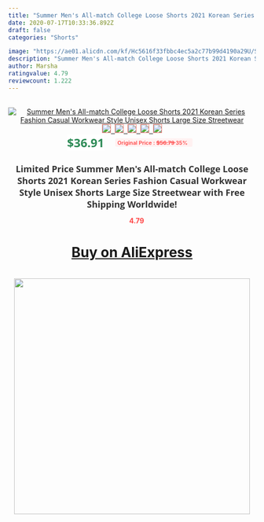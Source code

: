 ```yaml
---
title: "Summer Men's All-match College Loose Shorts 2021 Korean Series Fashion Casual Workwear Style Unisex Shorts Large Size Streetwear"
date: 2020-07-17T10:33:36.892Z
draft: false
categories: "Shorts"

image: "https://ae01.alicdn.com/kf/Hc5616f33fbbc4ec5a2c77b99d4190a29U/Summer-Men-s-All-match-College-Loose-Shorts-2021-Korean-Series-Fashion-Casual-Workwear-Style-Unisex.jpg"
description: "Summer Men's All-match College Loose Shorts 2021 Korean Series Fashion Casual Workwear Style Unisex Shorts Large Size Streetwear"
author: Marsha
ratingvalue: 4.79
reviewcount: 1.222
---
```

<br>
<div style="text-align: center;">
<a href="https://s.click.aliexpress.com/e/_99YTSz" target="_blank" rel="nofollow noopener noreferrer"><img alt="Summer Men's All-match College Loose Shorts 2021 Korean Series Fashion Casual Workwear Style Unisex Shorts Large Size Streetwear" class="magnifier-image" src="https://ae01.alicdn.com/kf/Hc5616f33fbbc4ec5a2c77b99d4190a29U/Summer-Men-s-All-match-College-Loose-Shorts-2021-Korean-Series-Fashion-Casual-Workwear-Style-Unisex.jpg_640x640.jpg">
<br>
<img style="border:1px solid salmon" src="https://ae01.alicdn.com/kf/Hc5616f33fbbc4ec5a2c77b99d4190a29U/Summer-Men-s-All-match-College-Loose-Shorts-2021-Korean-Series-Fashion-Casual-Workwear-Style-Unisex.jpg_120x120.jpg">&nbsp;&nbsp;<img style="border:1px solid salmon" src="https://ae01.alicdn.com/kf/Hc1696e8ab34744ebbcfcd3b1158fde10u/Summer-Men-s-All-match-College-Loose-Shorts-2021-Korean-Series-Fashion-Casual-Workwear-Style-Unisex.jpg_120x120.jpg">&nbsp;&nbsp;<img style="border:1px solid salmon" src="https://ae01.alicdn.com/kf/H13c81653de9245cda026f3a362c81158K/Summer-Men-s-All-match-College-Loose-Shorts-2021-Korean-Series-Fashion-Casual-Workwear-Style-Unisex.jpg_120x120.jpg">&nbsp;&nbsp;<img style="border:1px solid salmon" src="https://ae01.alicdn.com/kf/H9f271e5e22364bd0b14d509ad685c5b4l/Summer-Men-s-All-match-College-Loose-Shorts-2021-Korean-Series-Fashion-Casual-Workwear-Style-Unisex.jpg_120x120.jpg">&nbsp;&nbsp;<img style="border:1px solid salmon" src="https://ae01.alicdn.com/kf/H91517b9d80b14291b033a500f526a93e0/Summer-Men-s-All-match-College-Loose-Shorts-2021-Korean-Series-Fashion-Casual-Workwear-Style-Unisex.jpg_120x120.jpg"></a></div><br0>
<div style="text-align: center;"><span style="background-color: white; border: 0px; box-sizing: border-box; color: seagreen; display: inline-block; font-family: &quot;open sans&quot; , &quot;arial&quot; , &quot;helvetica&quot; , sans-serif , &quot;heiti&quot;; font-size: 24px; font-stretch: inherit; font-weight: 700; line-height: inherit; margin: 0px 10px 0px 0px; padding: 0px; vertical-align: middle;">$36.91 </span>
<span style="background: rgb(255 , 241 , 241); border-radius: 3px; border: 0px; box-sizing: border-box; color: #ff4747; display: inline-block; font-family: inherit; font-size: 12px; font-stretch: inherit; font-style: inherit; font-variant: inherit; font-weight: 600; line-height: inherit; margin: 0px; padding: 2px 5px; transform: scale(0.9); vertical-align: middle;">Original Price : <b style="text-decoration: line-through;">$56.79 </b> 35%&nbsp;&nbsp;</span></div>
<h1 style="color: #333333; display: inline-block; font-family: &quot;open sans&quot; , &quot;arial&quot; , &quot;helvetica&quot; , sans-serif , &quot;heiti&quot;; font-size: 18px; font-stretch: inherit; font-weight: 700; text-align: center;">Limited Price Summer Men's All-match College Loose Shorts 2021 Korean Series Fashion Casual Workwear Style Unisex Shorts Large Size Streetwear with Free Shipping Worldwide!</h1>
<div style="color: #ff4747; text-align: center;">
<img src="https://4.bp.blogspot.com/-M0ZcTcb-5uY/XleCXlxnR4I/AAAAAAAAAEc/OrjgMkXV1oMQFaCRZj5HQwOCBcu3w1FegCPcBGAYYCw/s1600/star.png" style="height: 15px;">&nbsp;<b>4.79</b></div>
<div class="button_cont" align="center"><a class="buynow_a" href="https://s.click.aliexpress.com/e/_99YTSz" target="_blank" rel="nofollow noopener noreferrer"><H1>Buy on AliExpress</H1></a></div><br>
<div class="separator" style="clear: both; text-align: center;">
<img src="https://lh3.googleusercontent.com/-pTy5HemUv9M/XlePHvY0dAI/AAAAAAAAAE4/0nX5iRUoIWY8eMW9Dpxeirr157OZliDIgCLcBGAsYHQ/s1600/badge.gif" width="480">
</div>

